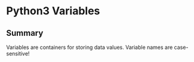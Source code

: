# Python3 Variables

## Summary

Variables are containers for storing data values. Variable names are case-sensitive!

